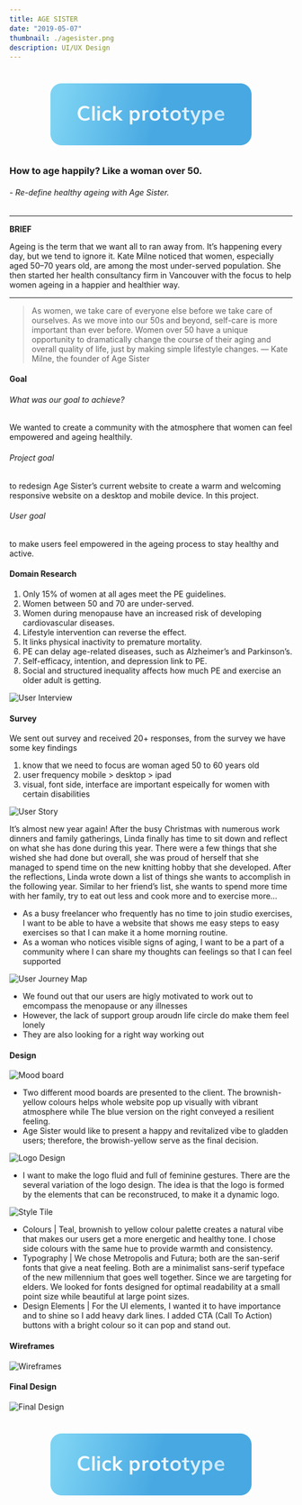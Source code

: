 ```yaml
---
title: AGE SISTER
date: "2019-05-07"
thumbnail: ./agesister.png
description: UI/UX Design
---
```


<h1 align="center">

[![Botton prototype](./botton-click-prototype.svg)](https://projects.invisionapp.com/share/4ATJQUOE9FD#/screens)

</h1>

### How to age happily? Like a woman over 50.

###### - Re-define healthy ageing with Age Sister.

---

**BRIEF**

Ageing is the term that we want all to ran away from. It’s happening every day, but we tend to ignore it. Kate Milne noticed that women, especially aged 50–70 years old, are among the most under-served population. She then started her health consultancy firm in Vancouver with the focus to help women ageing in a happier and healthier way.

---

> As women, we take care of everyone else before we take care of ourselves. As we move into our 50s and beyond, self-care is more important than ever before. Women over 50 have a unique opportunity to dramatically change the course of their aging and overall quality of life, just by making simple lifestyle changes.
> — Kate Milne, the founder of Age Sister

#### Goal

###### What was our goal to achieve?

We wanted to create a community with the atmosphere that women can feel empowered and ageing healthily.

###### Project goal

to redesign Age Sister’s current website to create a warm and welcoming responsive website on a desktop and mobile device. In this project.

###### User goal

to make users feel empowered in the ageing process to stay healthy and active.

#### Domain Research

1. Only 15% of women at all ages meet the PE guidelines.
2. Women between 50 and 70 are under-served.
3. Women during menopause have an increased risk of developing cardiovascular diseases.
4. Lifestyle intervention can reverse the effect.
5. It links physical inactivity to premature mortality.
6. PE can delay age-related diseases, such as Alzheimer’s and Parkinson’s.
7. Self-efficacy, intention, and depression link to PE.
8. Social and structured inequality affects how much PE and exercise an older adult is getting.

<div class="kg-card kg-image-card kg-width-wide">

![User Interview](https://miro.medium.com/max/1440/1*JN93SSeGkxyQM3YBTxLaJQ.png)

</div>

#### Survey

We sent out survey and received 20+ responses, from the survey we have some key findings

1. know that we need to focus are woman aged 50 to 60 years old
2. user frequency mobile > desktop > ipad
3. visual, font side, interface are important espeically for women with certain disabilities

<div class="kg-card kg-image-card kg-width-wide">

![User Story](https://miro.medium.com/max/1440/1*PA705t2hEDB5oOPPXIWY5w.png)

</div>

It’s almost new year again! After the busy Christmas with numerous work dinners and family gatherings, Linda finally has time to sit down and reflect on what she has done during this year. There were a few things that she wished she had done but overall, she was proud of herself that she managed to spend time on the new knitting hobby that she developed. After the reflections, Linda wrote down a list of things she wants to accomplish in the following year. Similar to her friend’s list, she wants to spend more time with her family, try to eat out less and cook more and to exercise more…

- As a busy freelancer who frequently has no time to join studio exercises, I want to be able to have a website that shows me easy steps to easy exercises so that I can make it a home morning routine.
- As a woman who notices visible signs of aging, I want to be a part of a community where I can share my thoughts can feelings so that I can feel supported

<div class="kg-card kg-image-card kg-width-wide">

![User Journey Map](https://miro.medium.com/max/1440/1*Jjt5WfHpiuhp5e8jpa7_cA.png)

</div>

- We found out that our users are higly motivated to work out to emcompass the menopause or any illnesses
- However, the lack of support group aroudn life circle do make them feel lonely
- They are also looking for a right way working out

#### Design

<div class="kg-card kg-image-card kg-width-wide">

![Mood board](https://miro.medium.com/max/1440/1*YgJ5A9wEzvW9Nl8GWIca4w.png)

</div>

- Two different mood boards are presented to the client. The brownish-yellow colours helps whole website pop up visually with vibrant atmosphere while The blue version on the right conveyed a resilient feeling.
- Age Sister would like to present a happy and revitalized vibe to gladden users; therefore, the browish-yellow serve as the final decision.

<div class="kg-card kg-image-card kg-width-wide">

![Logo Design](https://miro.medium.com/max/1440/1*k4X2RHW-Bg7R-6QbmQnZtA.png)

</div>

- I want to make the logo fluid and full of feminine gestures. There are the several variation of the logo design. The idea is that the logo is formed by the elements that can be reconstruced, to make it a dynamic logo.

<div class="kg-card kg-image-card kg-width-wide">

![Style Tile](https://miro.medium.com/max/1440/1*tHiN-8DMZnnh-vwe63VwtA.png)

</div>

- Colours | Teal, brownish to yellow colour palette creates a natural vibe that makes our users get a more energetic and healthy tone. I chose side colours with the same hue to provide warmth and consistency.
- Typography | We chose Metropolis and Futura; both are the san-serif fonts that give a neat feeling. Both are a minimalist sans-serif typeface of the new millennium that goes well together. Since we are targeting for elders. We looked for fonts designed for optimal readability at a small point size while beautiful at large point sizes.
- Design Elements | For the UI elements, I wanted it to have importance and to shine so I add heavy dark lines. I added CTA (Call To Action) buttons with a bright colour so it can pop and stand out.

#### Wireframes

![Wireframes](https://miro.medium.com/max/1440/1*cstbTspWVNbnwNXQueayWg.png)

#### Final Design

![Final Design](https://miro.medium.com/max/1440/1*Dhrs-MqMbCH3qsotYWq83Q.png)

<h1 align="center">

[![Botton prototype](./botton-click-prototype.svg)](https://projects.invisionapp.com/share/4ATJQUOE9FD#/screens)

</h1>
